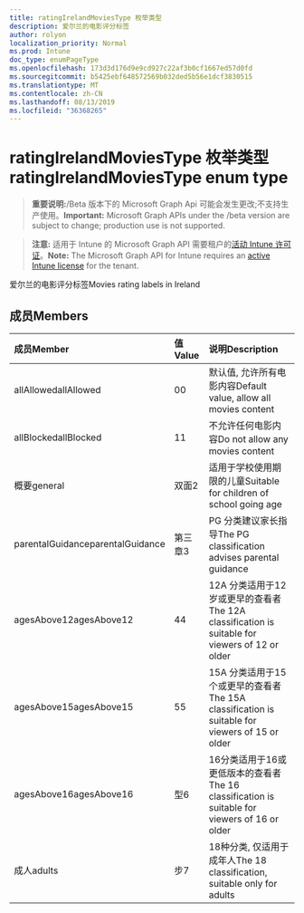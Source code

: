 ```yaml
---
title: ratingIrelandMoviesType 枚举类型
description: 爱尔兰的电影评分标签
author: rolyon
localization_priority: Normal
ms.prod: Intune
doc_type: enumPageType
ms.openlocfilehash: 173d3d176d9e9cd927c22af3b0cf1667ed57d0fd
ms.sourcegitcommit: b5425ebf648572569b032ded5b56e1dcf3830515
ms.translationtype: MT
ms.contentlocale: zh-CN
ms.lasthandoff: 08/13/2019
ms.locfileid: "36368265"
---
```

# <a name="ratingirelandmoviestype-enum-type"></a><span data-ttu-id="7600e-103">ratingIrelandMoviesType 枚举类型</span><span class="sxs-lookup"><span data-stu-id="7600e-103">ratingIrelandMoviesType enum type</span></span>

> <span data-ttu-id="7600e-104">**重要说明:**/Beta 版本下的 Microsoft Graph Api 可能会发生更改;不支持生产使用。</span><span class="sxs-lookup"><span data-stu-id="7600e-104">**Important:** Microsoft Graph APIs under the /beta version are subject to change; production use is not supported.</span></span>

> <span data-ttu-id="7600e-105">**注意:** 适用于 Intune 的 Microsoft Graph API 需要租户的[活动 Intune 许可证](https://go.microsoft.com/fwlink/?linkid=839381)。</span><span class="sxs-lookup"><span data-stu-id="7600e-105">**Note:** The Microsoft Graph API for Intune requires an [active Intune license](https://go.microsoft.com/fwlink/?linkid=839381) for the tenant.</span></span>

<span data-ttu-id="7600e-106">爱尔兰的电影评分标签</span><span class="sxs-lookup"><span data-stu-id="7600e-106">Movies rating labels in Ireland</span></span>

## <a name="members"></a><span data-ttu-id="7600e-107">成员</span><span class="sxs-lookup"><span data-stu-id="7600e-107">Members</span></span>
|<span data-ttu-id="7600e-108">成员</span><span class="sxs-lookup"><span data-stu-id="7600e-108">Member</span></span>|<span data-ttu-id="7600e-109">值</span><span class="sxs-lookup"><span data-stu-id="7600e-109">Value</span></span>|<span data-ttu-id="7600e-110">说明</span><span class="sxs-lookup"><span data-stu-id="7600e-110">Description</span></span>|
|:---|:---|:---|
|<span data-ttu-id="7600e-111">allAllowed</span><span class="sxs-lookup"><span data-stu-id="7600e-111">allAllowed</span></span>|<span data-ttu-id="7600e-112">0</span><span class="sxs-lookup"><span data-stu-id="7600e-112">0</span></span>|<span data-ttu-id="7600e-113">默认值, 允许所有电影内容</span><span class="sxs-lookup"><span data-stu-id="7600e-113">Default value, allow all movies content</span></span>|
|<span data-ttu-id="7600e-114">allBlocked</span><span class="sxs-lookup"><span data-stu-id="7600e-114">allBlocked</span></span>|<span data-ttu-id="7600e-115">1</span><span class="sxs-lookup"><span data-stu-id="7600e-115">1</span></span>|<span data-ttu-id="7600e-116">不允许任何电影内容</span><span class="sxs-lookup"><span data-stu-id="7600e-116">Do not allow any movies content</span></span>|
|<span data-ttu-id="7600e-117">概要</span><span class="sxs-lookup"><span data-stu-id="7600e-117">general</span></span>|<span data-ttu-id="7600e-118">双面</span><span class="sxs-lookup"><span data-stu-id="7600e-118">2</span></span>|<span data-ttu-id="7600e-119">适用于学校使用期限的儿童</span><span class="sxs-lookup"><span data-stu-id="7600e-119">Suitable for children of school going age</span></span>|
|<span data-ttu-id="7600e-120">parentalGuidance</span><span class="sxs-lookup"><span data-stu-id="7600e-120">parentalGuidance</span></span>|<span data-ttu-id="7600e-121">第三章</span><span class="sxs-lookup"><span data-stu-id="7600e-121">3</span></span>|<span data-ttu-id="7600e-122">PG 分类建议家长指导</span><span class="sxs-lookup"><span data-stu-id="7600e-122">The PG classification advises parental guidance</span></span>|
|<span data-ttu-id="7600e-123">agesAbove12</span><span class="sxs-lookup"><span data-stu-id="7600e-123">agesAbove12</span></span>|<span data-ttu-id="7600e-124">4</span><span class="sxs-lookup"><span data-stu-id="7600e-124">4</span></span>|<span data-ttu-id="7600e-125">12A 分类适用于12岁或更早的查看者</span><span class="sxs-lookup"><span data-stu-id="7600e-125">The 12A classification is suitable for viewers of 12 or older</span></span>|
|<span data-ttu-id="7600e-126">agesAbove15</span><span class="sxs-lookup"><span data-stu-id="7600e-126">agesAbove15</span></span>|<span data-ttu-id="7600e-127">5</span><span class="sxs-lookup"><span data-stu-id="7600e-127">5</span></span>|<span data-ttu-id="7600e-128">15A 分类适用于15个或更早的查看者</span><span class="sxs-lookup"><span data-stu-id="7600e-128">The 15A classification is suitable for viewers of 15 or older</span></span>|
|<span data-ttu-id="7600e-129">agesAbove16</span><span class="sxs-lookup"><span data-stu-id="7600e-129">agesAbove16</span></span>|<span data-ttu-id="7600e-130">型</span><span class="sxs-lookup"><span data-stu-id="7600e-130">6</span></span>|<span data-ttu-id="7600e-131">16分类适用于16或更低版本的查看者</span><span class="sxs-lookup"><span data-stu-id="7600e-131">The 16 classification is suitable for viewers of 16 or older</span></span>|
|<span data-ttu-id="7600e-132">成人</span><span class="sxs-lookup"><span data-stu-id="7600e-132">adults</span></span>|<span data-ttu-id="7600e-133">步</span><span class="sxs-lookup"><span data-stu-id="7600e-133">7</span></span>|<span data-ttu-id="7600e-134">18种分类, 仅适用于成年人</span><span class="sxs-lookup"><span data-stu-id="7600e-134">The 18 classification, suitable only for adults</span></span>|




